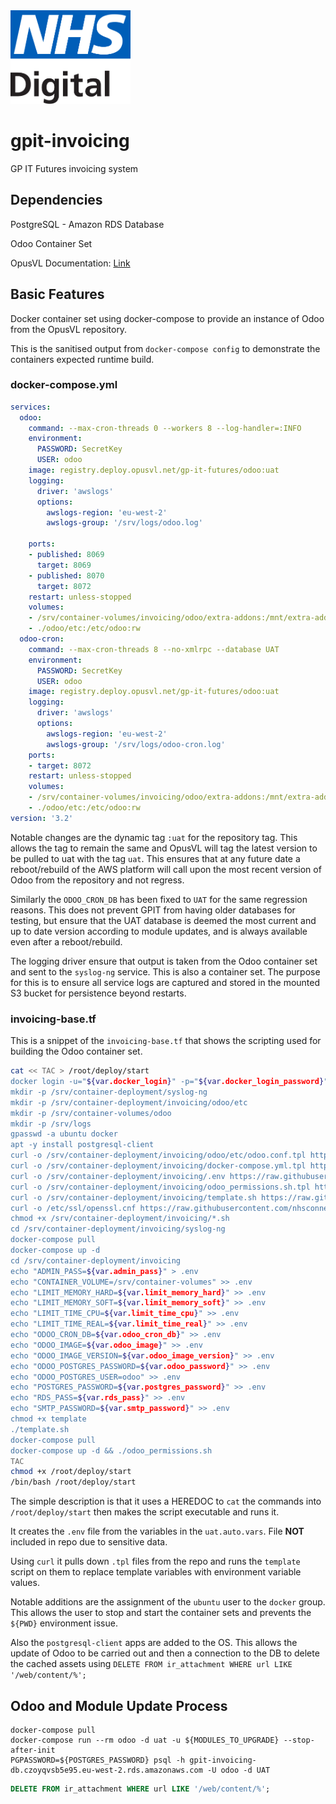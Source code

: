 <img src="./.assets/nhs-digital-logo.svg" height="150px">

# gpit-invoicing

GP IT Futures invoicing system

## Dependencies

PostgreSQL - Amazon RDS Database

Odoo Container Set

OpusVL Documentation: [Link](https://wiki.opusvl.io/wiki/GPIT_-_Amazon_AWS#Terraform_.2F_aws-vault)

## Basic Features

Docker container set using docker-compose to provide an instance of Odoo from the OpusVL repository.

This is the sanitised output from `docker-compose config` to demonstrate the containers expected runtime build.

### docker-compose.yml

```yaml
services:
  odoo:
    command: --max-cron-threads 0 --workers 8 --log-handler=:INFO
    environment:
      PASSWORD: SecretKey
      USER: odoo
    image: registry.deploy.opusvl.net/gp-it-futures/odoo:uat
    logging:
      driver: 'awslogs'
      options:
        awslogs-region: 'eu-west-2'
        awslogs-group: '/srv/logs/odoo.log'

    ports:
    - published: 8069
      target: 8069
    - published: 8070
      target: 8072
    restart: unless-stopped
    volumes:
    - /srv/container-volumes/invoicing/odoo/extra-addons:/mnt/extra-addons:rw
    - ./odoo/etc:/etc/odoo:rw
  odoo-cron:
    command: --max-cron-threads 8 --no-xmlrpc --database UAT
    environment:
      PASSWORD: SecretKey
      USER: odoo
    image: registry.deploy.opusvl.net/gp-it-futures/odoo:uat
    logging:
      driver: 'awslogs'
      options:
        awslogs-region: 'eu-west-2'
        awslogs-group: '/srv/logs/odoo-cron.log'
    ports:
    - target: 8072
    restart: unless-stopped
    volumes:
    - /srv/container-volumes/invoicing/odoo/extra-addons:/mnt/extra-addons:rw
    - ./odoo/etc:/etc/odoo:rw
version: '3.2'
```

Notable changes are the dynamic tag `:uat` for the repository tag. This allows the tag to remain the same and OpusVL will tag the latest version to be pulled to uat with the tag `uat`. This ensures that at any future date a reboot/rebuild of the AWS platform will call upon the most recent version of Odoo from the repository and not regress.

Similarly the `ODOO_CRON_DB` has been fixed to `UAT` for the same regression reasons. This does not prevent GPIT from having older databases for testing, but ensure that the UAT database is deemed the most current and up to date version according to module updates, and is always available even after a reboot/rebuild.

The logging driver ensure that output is taken from the Odoo container set and sent to the `syslog-ng` service. This is also a container set. The purpose for this is to ensure all service logs are captured and stored in the mounted S3 bucket for persistence beyond restarts.

### invoicing-base.tf

This is a snippet of the `invoicing-base.tf` that shows the scripting used for building the Odoo container set.

```bash
cat << TAC > /root/deploy/start
docker login -u="${var.docker_login}" -p="${var.docker_login_password}" ${var.odoo_image}
mkdir -p /srv/container-deployment/syslog-ng
mkdir -p /srv/container-deployment/invoicing/odoo/etc
mkdir -p /srv/container-volumes/odoo
mkdir -p /srv/logs
gpasswd -a ubuntu docker
apt -y install postgresql-client
curl -o /srv/container-deployment/invoicing/odoo/etc/odoo.conf.tpl https://raw.githubusercontent.com/nhsconnect/gpit-invoicing/master/deploy/odoo.conf.tpl
curl -o /srv/container-deployment/invoicing/docker-compose.yml.tpl https://raw.githubusercontent.com/nhsconnect/gpit-invoicing/master/deploy/docker-compose.yml.tpl
curl -o /srv/container-deployment/invoicing/.env https://raw.githubusercontent.com/nhsconnect/gpit-invoicing/master/deploy/.env
curl -o /srv/container-deployment/invoicing/odoo_permissions.sh.tpl https://raw.githubusercontent.com/nhsconnect/gpit-invoicing/master/deploy/odoo_permissions.sh.tpl
curl -o /srv/container-deployment/invoicing/template.sh https://raw.githubusercontent.com/nhsconnect/gpit-invoicing/master/deploy/template.sh
curl -o /etc/ssl/openssl.cnf https://raw.githubusercontent.com/nhsconnect/gpit-invoicing/master/deploy/openssl.cnf
chmod +x /srv/container-deployment/invoicing/*.sh
cd /srv/container-deployment/invoicing/syslog-ng
docker-compose pull
docker-compose up -d
cd /srv/container-deployment/invoicing
echo "ADMIN_PASS=${var.admin_pass}" > .env
echo "CONTAINER_VOLUME=/srv/container-volumes" >> .env
echo "LIMIT_MEMORY_HARD=${var.limit_memory_hard}" >> .env
echo "LIMIT_MEMORY_SOFT=${var.limit_memory_soft}" >> .env
echo "LIMIT_TIME_CPU=${var.limit_time_cpu}" >> .env
echo "LIMIT_TIME_REAL=${var.limit_time_real}" >> .env
echo "ODOO_CRON_DB=${var.odoo_cron_db}" >> .env
echo "ODOO_IMAGE=${var.odoo_image}" >> .env
echo "ODOO_IMAGE_VERSION=${var.odoo_image_version}" >> .env
echo "ODOO_POSTGRES_PASSWORD=${var.odoo_password}" >> .env
echo "ODOO_POSTGRES_USER=odoo" >> .env
echo "POSTGRES_PASSWORD=${var.postgres_password}" >> .env
echo "RDS_PASS=${var.rds_pass}" >> .env
echo "SMTP_PASSWORD=${var.smtp_password}" >> .env
chmod +x template
./template.sh
docker-compose pull
docker-compose up -d && ./odoo_permissions.sh
TAC
chmod +x /root/deploy/start
/bin/bash /root/deploy/start
```

The simple description is that it uses a HEREDOC to `cat` the commands into `/root/deploy/start` then makes the script executable and runs it.

It creates the `.env` file from the variables in the `uat.auto.vars`. File __NOT__ included in repo due to sensitive data.

Using `curl` it pulls down `.tpl` files from the repo and runs the `template` script on them to replace template variables with environment variable values.

Notable additions are the assignment of the `ubuntu` user to the `docker` group. This allows the user to stop and start the container sets and prevents the `${PWD}` environment issue.

Also the `postgresql-client` apps are added to the OS. This allows the update of Odoo to be carried out and then a connection to the DB to delete the cached assets using `DELETE FROM ir_attachment WHERE url LIKE '/web/content/%';`

## Odoo and Module Update Process

```shell
docker-compose pull
docker-compose run --rm odoo -d uat -u ${MODULES_TO_UPGRADE} --stop-after-init
PGPASSWORD=${POSTGRES_PASSWORD} psql -h gpit-invoicing-db.czoyqvsb5e95.eu-west-2.rds.amazonaws.com -U odoo -d UAT
```
```sql
DELETE FROM ir_attachment WHERE url LIKE '/web/content/%';
```